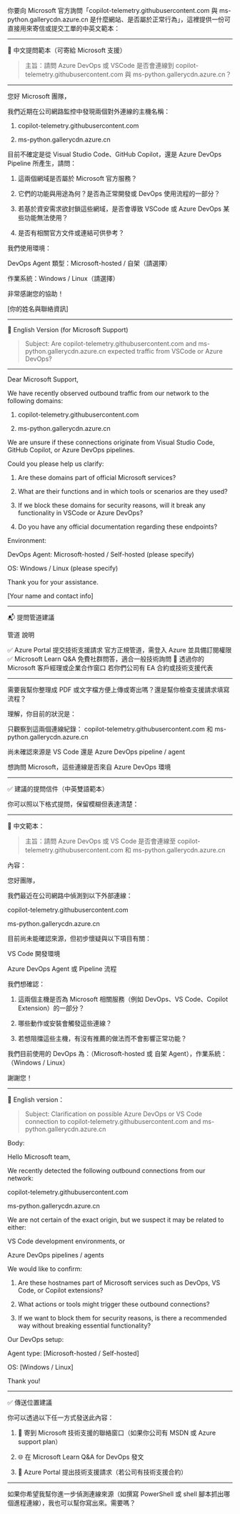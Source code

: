 你要向 Microsoft 官方詢問「copilot-telemetry.githubusercontent.com 與 ms-python.gallerycdn.azure.cn 是什麼網站、是否屬於正常行為」，這裡提供一份可直接用來寄信或提交工單的中英文範本：


---

📩 中文提問範本（可寄給 Microsoft 支援）

> 主旨：請問 Azure DevOps 或 VSCode 是否會連線到 copilot-telemetry.githubusercontent.com 與 ms-python.gallerycdn.azure.cn？




---

您好 Microsoft 團隊，

我們近期在公司網路監控中發現兩個對外連線的主機名稱：

1. copilot-telemetry.githubusercontent.com


2. ms-python.gallerycdn.azure.cn



目前不確定是從 Visual Studio Code、GitHub Copilot，還是 Azure DevOps Pipeline 所產生，請問：

1. 這兩個網域是否屬於 Microsoft 官方服務？


2. 它們的功能與用途為何？是否為正常開發或 DevOps 使用流程的一部分？


3. 若基於資安需求欲封鎖這些網域，是否會導致 VSCode 或 Azure DevOps 某些功能無法使用？


4. 是否有相關官方文件或連結可供參考？



我們使用環境：

DevOps Agent 類型：Microsoft-hosted / 自架（請選擇）

作業系統：Windows / Linux（請選擇）


非常感謝您的協助！

[你的姓名與聯絡資訊]


---

📩 English Version (for Microsoft Support)

> Subject: Are copilot-telemetry.githubusercontent.com and ms-python.gallerycdn.azure.cn expected traffic from VSCode or Azure DevOps?




---

Dear Microsoft Support,

We have recently observed outbound traffic from our network to the following domains:

1. copilot-telemetry.githubusercontent.com


2. ms-python.gallerycdn.azure.cn



We are unsure if these connections originate from Visual Studio Code, GitHub Copilot, or Azure DevOps pipelines.

Could you please help us clarify:

1. Are these domains part of official Microsoft services?


2. What are their functions and in which tools or scenarios are they used?


3. If we block these domains for security reasons, will it break any functionality in VSCode or Azure DevOps?


4. Do you have any official documentation regarding these endpoints?



Environment:

DevOps Agent: Microsoft-hosted / Self-hosted (please specify)

OS: Windows / Linux (please specify)


Thank you for your assistance.

[Your name and contact info]


---

📬 提問管道建議

管道	說明

✅ Azure Portal 提交技術支援請求	官方正規管道，需登入 Azure 並具備訂閱權限
✅ Microsoft Learn Q&A	免費社群問答，適合一般技術詢問
📧 透過你的 Microsoft 客戶經理或企業合作窗口	若你們公司有 EA 合約或技術支援代表



---

需要我幫你整理成 PDF 或文字檔方便上傳或寄出嗎？還是幫你檢查支援請求填寫流程？



理解，你目前的狀況是：

只觀察到這兩個連線紀錄：
copilot-telemetry.githubusercontent.com 和 ms-python.gallerycdn.azure.cn

尚未確認來源是 VS Code 還是 Azure DevOps pipeline / agent

想詢問 Microsoft，這些連線是否來自 Azure DevOps 環境



---

✅ 建議的提問信件（中英雙語範本）

你可以照以下格式提問，保留模糊但表達清楚：


---

📩 中文範本：

> 主旨：請問 Azure DevOps 或 VS Code 是否會連線至 copilot-telemetry.githubusercontent.com 和 ms-python.gallerycdn.azure.cn



內容：

您好團隊，

我們最近在公司網路中偵測到以下外部連線：

copilot-telemetry.githubusercontent.com

ms-python.gallerycdn.azure.cn


目前尚未能確認來源，但初步懷疑與以下項目有關：

VS Code 開發環境

Azure DevOps Agent 或 Pipeline 流程


我們想確認：

1. 這兩個主機是否為 Microsoft 相關服務（例如 DevOps、VS Code、Copilot Extension）的一部分？


2. 哪些動作或安裝會觸發這些連線？


3. 若想阻擋這些主機，有沒有推薦的做法而不會影響正常功能？



我們目前使用的 DevOps 為：（Microsoft-hosted 或 自架 Agent），作業系統：（Windows / Linux）

謝謝您！


---

📩 English version：

> Subject: Clarification on possible Azure DevOps or VS Code connection to copilot-telemetry.githubusercontent.com and ms-python.gallerycdn.azure.cn



Body:

Hello Microsoft team,

We recently detected the following outbound connections from our network:

copilot-telemetry.githubusercontent.com

ms-python.gallerycdn.azure.cn


We are not certain of the exact origin, but we suspect it may be related to either:

VS Code development environments, or

Azure DevOps pipelines / agents


We would like to confirm:

1. Are these hostnames part of Microsoft services such as DevOps, VS Code, or Copilot extensions?


2. What actions or tools might trigger these outbound connections?


3. If we want to block them for security reasons, is there a recommended way without breaking essential functionality?



Our DevOps setup:

Agent type: [Microsoft-hosted / Self-hosted]

OS: [Windows / Linux]


Thank you!


---

✅ 傳送位置建議

你可以透過以下任一方式發送此內容：

1. 📩 寄到 Microsoft 技術支援的聯絡窗口（如果你公司有 MSDN 或 Azure support plan）


2. 🌐 在 Microsoft Learn Q&A for DevOps 發文


3. 📩 Azure Portal 提出技術支援請求（若公司有技術支援合約）




---

如果你希望我幫你進一步偵測連線來源（如撰寫 PowerShell 或 shell 腳本抓出哪個進程連線），我也可以幫你寫出來。需要嗎？

